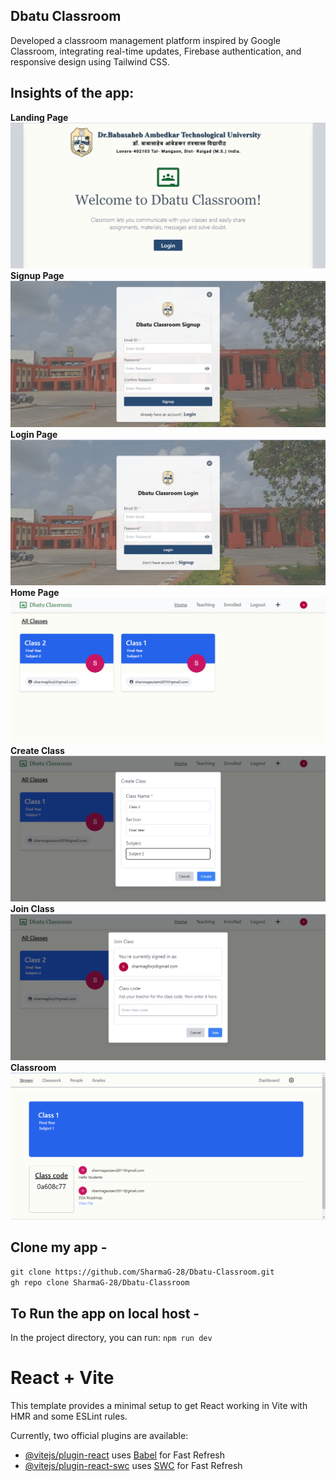 ## Dbatu Classroom
Developed a classroom management platform inspired by Google Classroom, integrating real-time updates, Firebase authentication, and responsive design using Tailwind CSS.

## **Insights of the app:**
**Landing Page** ![Landing Page](public/app_photo/LandingPage.png)
**Signup Page** ![Signup Page](public/app_photo/SignUp.png)
**Login Page** ![Login Page](public/app_photo/Login.png)
**Home Page** ![Home Page](public/app_photo/Home.png)
**Create Class** ![Create Class](public/app_photo/CreateClass.png)
**Join Class** ![Join Class](public/app_photo/JoinClass.png)
**Classroom** ![Join Class](/public/app_photo/Classroom.png)
<br>

## Clone my app -
`git clone https://github.com/SharmaG-28/Dbatu-Classroom.git` <br> `gh repo clone SharmaG-28/Dbatu-Classroom`

## To Run the app on local host - 
In the project directory, you can run:
`npm run dev`

# React + Vite

This template provides a minimal setup to get React working in Vite with HMR and some ESLint rules.

Currently, two official plugins are available:

- [@vitejs/plugin-react](https://github.com/vitejs/vite-plugin-react/blob/main/packages/plugin-react/README.md) uses [Babel](https://babeljs.io/) for Fast Refresh
- [@vitejs/plugin-react-swc](https://github.com/vitejs/vite-plugin-react-swc) uses [SWC](https://swc.rs/) for Fast Refresh
